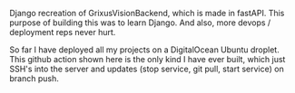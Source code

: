 Django recreation of GrixusVisionBackend, which is made in fastAPI. This purpose of building this was to learn Django. And also, more devops / deployment reps never hurt.

So far I have deployed all my projects on a DigitalOcean Ubuntu droplet. This github action shown here is the only kind I have ever built, which just SSH's into the server and updates (stop service, git pull, start service) on branch push.
